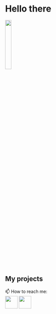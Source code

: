 [git]: https://github.com/AAKASH-2207/AAKASH-2207
[insta]: https://www.instagram.com/_akshi_2207/
# Hello there 
<img src="https://github.com/AAKASH-2207/AAKASH-2207/assets/90674945/36de2f24-2918-4cbc-8c82-1a620dabe5c5" width=20% height=20%>

My projects
-  
  📫 How to reach me:<!-- --><br/>
  <a href="https://www.instagram.com/_akshi_2207/"><img src="https://github.com/AAKASH-2207/AAKASH-2207/assets/90674945/bd641126-914d-4f4c-acb9-0e4bbd347416" width=40px height=40px></img></a>
  <a href="www.linkedin.com/in/akash-upcycles-a35b7326b"><img src= "https://github.com/user-attachments/assets/fe8a7c24-b6c3-406b-a0ca-123ddf70ff58" width = 40px height =40px><img/><a/>
  
